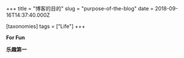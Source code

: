 +++
title = "博客的目的"
slug = "purpose-of-the-blog"
date = 2018-09-16T14:37:40.000Z

[taxonomies]
tags = ["Life"]
+++

**For Fun**

**乐趣第一**
